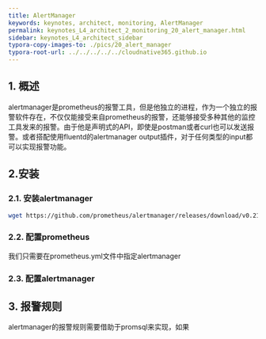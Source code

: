 ```yaml
---
title: AlertManager
keywords: keynotes, architect, monitoring, AlertManager
permalink: keynotes_L4_architect_2_monitoring_20_alert_manager.html
sidebar: keynotes_L4_architect_sidebar
typora-copy-images-to: ./pics/20_alert_manager
typora-root-url: ../../../../../cloudnative365.github.io
---
```


## 1. 概述

alertmanager是prometheus的报警工具，但是他独立的进程，作为一个独立的报警软件存在，不仅仅能接受来自prometheus的报警，还能够接受多种其他的监控工具发来的报警。由于他是声明式的API，即使是postman或者curl也可以发送报警。或者搭配使用fluentd的alertmanager output插件，对于任何类型的input都可以实现报警功能。

## 2.安装

### 2.1. 安装alertmanager

``` bash
wget https://github.com/prometheus/alertmanager/releases/download/v0.21.0/alertmanager-0.21.0.linux-amd64.tar.gz
```



### 2.2. 配置prometheus

我们只需要在prometheus.yml文件中指定alertmanager

### 2.3. 配置alertmanager



## 3. 报警规则

alertmanager的报警规则需要借助于promsql来实现，如果